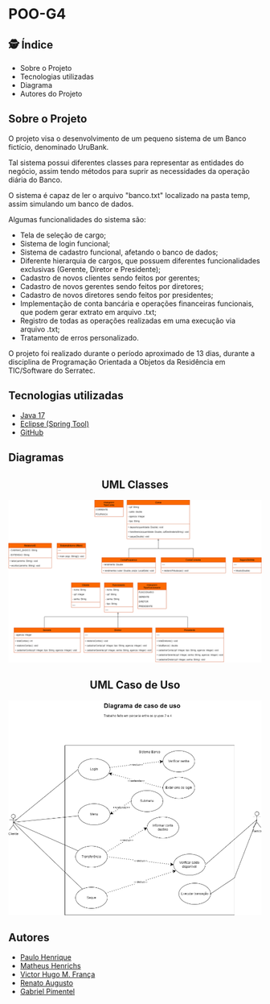 # POO-G4
 ## :detective: Índice

* Sobre o Projeto
* Tecnologias utilizadas
* Diagrama
* Autores do Projeto

## Sobre o Projeto
O projeto visa o desenvolvimento de um pequeno sistema de um Banco fictício, denominado UruBank.

Tal sistema possui diferentes classes para representar as entidades do negócio, assim tendo métodos para suprir as necessidades da operação diária do Banco.
 
O sistema é capaz de ler o arquivo "banco.txt" localizado na pasta temp, assim simulando um banco de dados.
	
Algumas funcionalidades do sistema são:
* Tela de seleção de cargo;
* Sistema de login funcional;
* Sistema de cadastro funcional, afetando o banco de dados;
* Diferente hierarquia de cargos, que possuem diferentes funcionalidades exclusivas (Gerente, Diretor e Presidente);
* Cadastro de novos clientes sendo feitos por gerentes;
* Cadastro de novos gerentes sendo feitos por diretores;
* Cadastro de novos diretores sendo feitos por presidentes;
* Implementação de conta bancária e operações financeiras funcionais, que podem gerar extrato em arquivo .txt;
* Registro de todas as operações realizadas em uma execução via arquivo .txt;
* Tratamento de erros personalizado.

O projeto foi realizado durante o período aproximado de 13 dias, durante a disciplina de Programação Orientada a Objetos da Residência em TIC/Software do Serratec.

##  Tecnologias utilizadas
- [Java 17](https://www.oracle.com/java/technologies/javase/jdk17-archive-downloads.html)
- [Eclipse (Spring Tool)](https://spring.io/tools)
- [GitHub](https://github.com/)

##  Diagramas

<div align="center">

 
##  UML Classes
<img src="Poo-G4. logico.png">

</div>

<div align="center">

 
##  UML Caso de Uso
<img src="diagramaCasoUso.png">

</div>

## Autores

- [Paulo Henrique](https://github.com/paulooosf)
- [Matheus Henrichs](https://github.com/MatheusHenrichs)
- [Victor Hugo M. França](https://github.com/VictorHmfr)
- [Renato Augusto](https://github.com/renatocrachmad)
- [Gabriel Pimentel](https://github.com/GabrielnPimentel)
  
 
